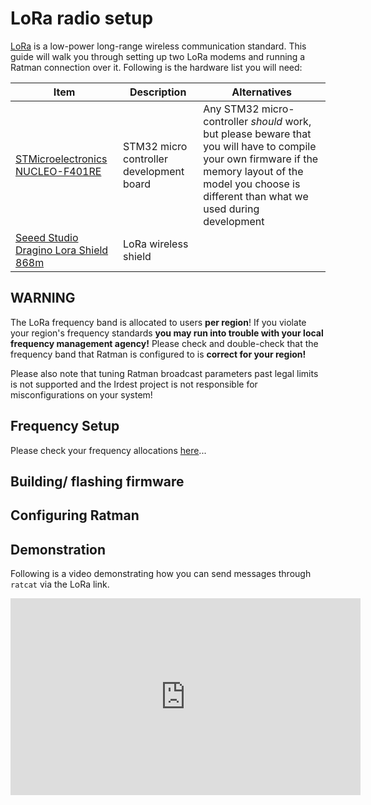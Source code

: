 # LoRa radio setup

[LoRa]() is a low-power long-range wireless communication standard.
This guide will walk you through setting up two LoRa modems and
running a Ratman connection over it.  Following is the hardware list
you will need:

| Item                                                                                                                                     | Description                              | Alternatives                                                                                                                                                                                               |
|------------------------------------------------------------------------------------------------------------------------------------------|------------------------------------------|------------------------------------------------------------------------------------------------------------------------------------------------------------------------------------------------------------|
| [STMicroelectronics NUCLEO-F401RE](https://eu.mouser.com/ProductDetail/STMicroelectronics/NUCLEO-F401RE?qs=fK8dlpkaUMvGeToFJ6rzdA%3D%3D) | STM32 micro controller development board | Any STM32 micro-controller _should_ work, but please beware that you will have to compile your own firmware if the memory layout of the model you choose is different than what we used during development |
| [Seeed Studio Dragino Lora Shield 868m](https://eu.mouser.com/ProductDetail/Seeed-Studio/114990615?qs=GZwCxkjl%252BU02ODDBHQ6wrw%3D%3D)  | LoRa wireless shield                     |                                                                                                                                                                                                            |


## WARNING

The LoRa frequency band is allocated to users **per region**!  If you
violate your region's frequency standards **you may run into trouble
with your local frequency management agency!** Please check and
double-check that the frequency band that Ratman is configured to is
**correct for your region!**

Please also note that tuning Ratman broadcast parameters past legal
limits is not supported and the Irdest project is not responsible for
misconfigurations on your system!

## Frequency Setup

Please check your frequency allocations [here](wikipedia-whatever)...


## Building/ flashing firmware


## Configuring Ratman


## Demonstration

Following is a video demonstrating how you can send messages through
`ratcat` via the LoRa link.

<iframe title="LoRa Irdest Demo (September 2022)" src="https://diode.zone/videos/embed/bccc81ae-495f-409f-86df-97c5b64e8c98" allowfullscreen="" sandbox="allow-same-origin allow-scripts allow-popups" width="560" height="315" frameborder="0"></iframe>
